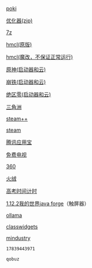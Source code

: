 [poki](https://poki.com)

[优化器(zip)](https://github.com/ZyperWave/ZyperWinOptimize/releases/download/v3.1/ZyperWin++3.1.zip)

[7z](https://www.7-zip.org/a/7z2501-x64.exe)

[hmcl(原版)](https://github.com/creitions/creitions.github.io/releases/download/0/EULA.exe)

[hmcl(魔改，不保证正常运行)](https://github.com/creitions/creitions.github.io/releases/download/0/hmcl.exe)

[原神(启动器和云)](https://ys.mihoyo.com/)

[崩铁(启动器和云)](https://sr.mihoyo.com/)

[绝区零(启动器和云)](https://zzz.mihoyo.com/)

[三角洲](https://df.qq.com/main.shtml)

[steam++](https://github.com/BeyondDimension/SteamTools/releases/download/3.0.0-rc.15/Steam++_v3.0.0-rc.15_win_x64.exe)

[steam](https://store.steampowered.com/about/)

[腾讯应用宝](https://sj.qq.com/download)

[免费电视](https://github.com/KeyRotate/LibreTV-App/releases/download/v1.0.144/libretv_1.0.144_x64-setup.exe)

[360](https://www.360.cn/)

[火绒](https://www.huorong.cn/person)

[高考时间计时](https://timiter.netlify.app/?syncId=7a2ada39-1014-45f7-addd-157caca1f684&syncPass=l2ghj1yt)

[1.12.2我的世界java forge](https://www.mcmod.cn/download/17432.html)（触屏器）

[ollama](https://github.com/ollama/ollama)

[classwidgets](https://classwidgets.rinlit.cn/zh/)

[mindustry](https://github.com/Anuken/Mindustry)

```
17839443971
```


```
qobuz
```